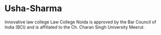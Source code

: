 Usha-Sharma
===========

 Innovative law college Law College Noida is approved by the Bar Council of India (BCI) and is affiliated to the Ch. Charan Singh University Meerut.
